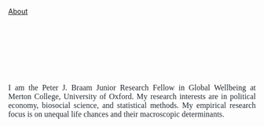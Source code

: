 <p><a href="https://eliasnosrati.github.io">About</a></p>
<p style="text-align: justify;"><br></p>
<p style="text-align: justify;"><br></p>
<p style="text-align: justify;"><br></p>
<p style="text-align: justify;"><br></p>
<p style="text-align: justify;"><span style="font-size: 16px; caret-color: rgb(36, 41, 46); color: rgb(36, 41, 46); font-family: Georgia, serif; background-color: rgb(255, 255, 255);">I am the Peter J. Braam Junior Research Fellow in Global Wellbeing at Merton College, University of Oxford. My research interests are in political economy, biosocial science, and statistical methods. My empirical research focus is on unequal life chances and their macroscopic determinants.</span></p>
